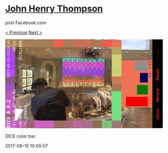 # [John Henry Thompson](../README.md)
post Facebook.com

[< Previous](2017-09-15-2.md) [Next >](2017-09-15-4.md)

[![](../media/2017-09-15/Timeline-Photos-DICE-color-bar.jpg)](../README.md)

DICE color bar.

2017-09-15 10:00:07